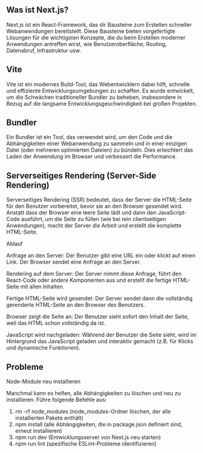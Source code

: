 <!-- prettier-ignore-start -->

## Was ist Next.js?

Next.js ist ein React-Framework, das dir Bausteine zum Erstellen schneller Webanwendungen bereitstellt. Diese Bausteine bieten vorgefertigte Lösungen für die wichtigsten Konzepte, die du beim Erstellen moderner Anwendungen antreffen wirst, wie Benutzeroberfläche, Routing, Datenabruf, Infrastruktur usw.

## Vite

Vite ist ein modernes Build-Tool, das Webentwicklern dabei hilft, schnelle und effiziente Entwicklungsumgebungen zu schaffen. Es wurde entwickelt, um die Schwächen traditioneller Bundler zu beheben, insbesondere in Bezug auf die langsame Entwicklungsgeschwindigkeit bei großen Projekten.

## Bundler

Ein Bundler ist ein Tool, das verwendet wird, um den Code und die Abhängigkeiten einer Webanwendung zu sammeln und in einer einzigen Datei (oder mehreren optimierten Dateien) zu bündeln. Dies erleichtert das Laden der Anwendung im Browser und verbessert die Performance.

## Serverseitiges Rendering (Server-Side Rendering)

Serverseitiges Rendering (SSR) bedeutet, dass der Server die HTML-Seite für den Benutzer vorbereitet, bevor sie an den Browser gesendet wird. Anstatt dass der Browser eine leere Seite lädt und dann den JavaScript-Code ausführt, um die Seite zu füllen (wie bei rein clientseitigen Anwendungen), macht der Server die Arbeit und erstellt die komplette HTML-Seite.

Ablauf

Anfrage an den Server: Der Benutzer gibt eine URL ein oder klickt auf einen Link. Der Browser sendet eine Anfrage an den Server.

Rendering auf dem Server: Der Server nimmt diese Anfrage, führt den React-Code oder andere Komponenten aus und erstellt die fertige HTML-Seite mit allen Inhalten.

Fertige HTML-Seite wird gesendet: Der Server sendet dann die vollständig gerenderte HTML-Seite an den Browser des Benutzers.

Browser zeigt die Seite an: Der Benutzer sieht sofort den Inhalt der Seite, weil das HTML schon vollständig da ist.

JavaScript wird nachgeladen: Während der Benutzer die Seite sieht, wird im Hintergrund das JavaScript geladen und interaktiv gemacht (z.B. für Klicks und dynamische Funktionen).

## Probleme

Node-Module neu installieren

Manchmal kann es helfen, alle Abhängigkeiten zu löschen und neu zu installieren. Führe folgende Befehle aus:

1) rm -rf node_modules (node_modules-Ordner löschen, der alle installierten Pakete enthält)
2) npm install (alle Abhängigkeiten, die in package.json definiert sind, erneut installieren)
3) npm run dev (Entwicklungsserver von Next.js neu starten)
4) npm run lint (spezifische ESLint-Probleme identifizieren)




<!-- prettier-ignore-end -->
